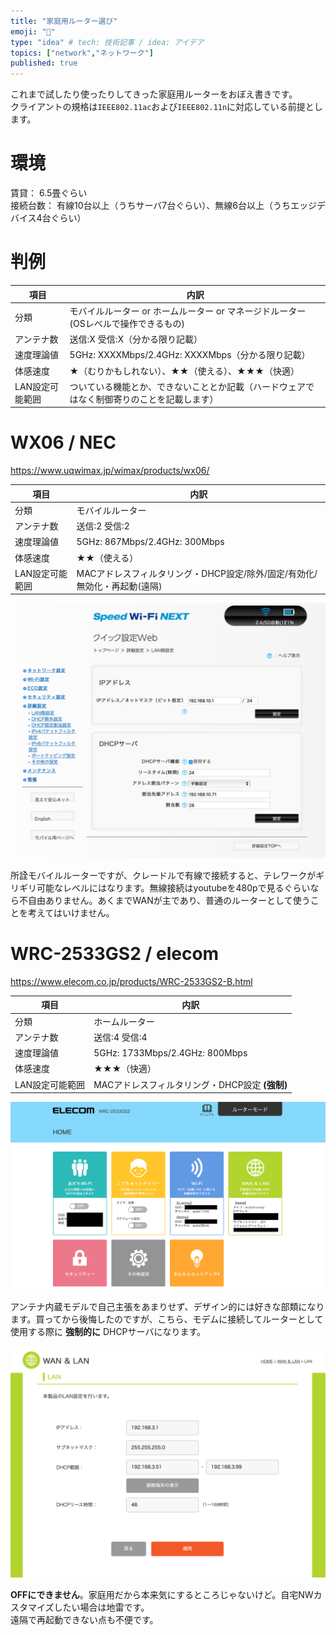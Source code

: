 ```yaml
---
title: "家庭用ルーター選び"
emoji: "📡"
type: "idea" # tech: 技術記事 / idea: アイデア
topics: ["network","ネットワーク"]
published: true
---
```


これまで試したり使ったりしてきった家庭用ルーターをおぼえ書きです。  
クライアントの規格は`IEEE802.11ac`および`IEEE802.11n`に対応している前提とします。

# 環境

賃貸： 6.5畳ぐらい  
接続台数： 有線10台以上（うちサーバ7台ぐらい）、無線6台以上（うちエッジデバイス4台ぐらい）

# 判例

項目| 内訳
-|-
分類|モバイルルーター or ホームルーター or マネージドルーター(OSレベルで操作できるもの)
アンテナ数| 送信:X 受信:X（分かる限り記載）
速度理論値|5GHz: XXXXMbps/2.4GHz: XXXXMbps（分かる限り記載）
体感速度|★（むりかもしれない）、★★（使える）、★★★（快適）
LAN設定可能範囲|ついている機能とか、できないこととか記載（ハードウェアではなく制御寄りのことを記載します）

# WX06 / NEC

https://www.uqwimax.jp/wimax/products/wx06/

項目| 内訳
-|-
分類|モバイルルーター
アンテナ数| 送信:2 受信:2
速度理論値|5GHz: 867Mbps/2.4GHz: 300Mbps
体感速度|★★（使える）
LAN設定可能範囲|MACアドレスフィルタリング・DHCP設定/除外/固定/有効化/無効化・再起動(遠隔)

![](/images/2021-10-04-r01/wx06.png)

所詮モバイルルーターですが、クレードルで有線で接続すると、テレワークがギリギリ可能なレベルにはなります。無線接続はyoutubeを480pで見るぐらいなら不自由ありません。あくまでWANが主であり、普通のルーターとして使うことを考えてはいけません。

# WRC-2533GS2 / elecom

https://www.elecom.co.jp/products/WRC-2533GS2-B.html

項目| 内訳
-|-
分類|ホームルーター
アンテナ数| 送信:4 受信:4 
速度理論値|5GHz: 1733Mbps/2.4GHz: 800Mbps
体感速度|★★★（快適）
LAN設定可能範囲|MACアドレスフィルタリング・DHCP設定 **(強制)**

![](/images/2021-10-04-r01/wrc2533GS2-1.png)  

アンテナ内蔵モデルで自己主張をあまりせず、デザイン的には好きな部類になります。買ってから後悔したのですが、こちら、モデムに接続してルーターとして使用する際に **強制的に** DHCPサーバになります。  

![絶望](/images/2021-10-04-r01/wrc2533GS2-2.png)  

**OFFにできません**。家庭用だから本来気にするところじゃないけど。自宅NWカスタマイズしたい場合は地雷です。  
遠隔で再起動できない点も不便です。